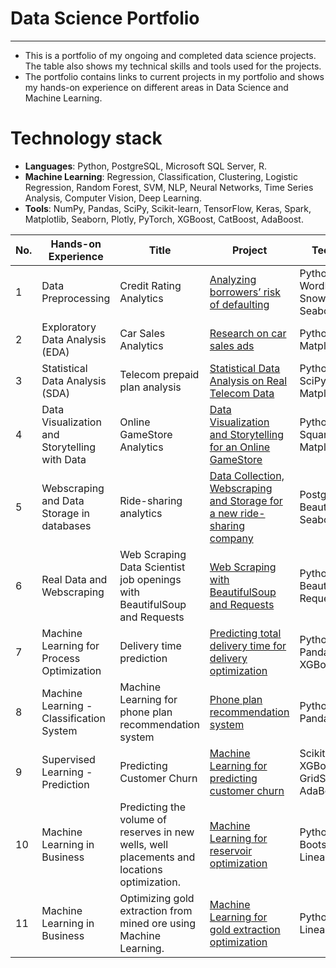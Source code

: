 # Data Science Portfolio

---

- This is a portfolio of my ongoing and completed data science projects. The table also shows my technical skills and tools used for the projects.
- The portfolio contains links to current projects in my portfolio and shows my hands-on experience on different areas in Data Science and Machine Learning.

# Technology stack
- **Languages**: Python, PostgreSQL, Microsoft SQL Server, R.
- **Machine Learning**: Regression, Classification, Clustering, Logistic Regression, Random Forest, SVM, NLP, Neural Networks, Time Series Analysis, Computer Vision, Deep Learning.
- **Tools**: NumPy, Pandas, SciPy, Scikit-learn, TensorFlow, Keras, Spark, Matplotlib, Seaborn, Plotly, PyTorch, XGBoost, CatBoost, AdaBoost.

| No. |    Hands-on Experience |            Title                 |        Project       | Technical skills       |  Completed   |
|---- |   -------------------- |   ------------------------------ |     -------------   |--------------- |  ---------   |
|1    |   Data Preprocessing   |     Credit Rating Analytics          | [Analyzing borrowers’ risk of defaulting](https://github.com/chuksoo/credit_rating_analytics/blob/main/credit_rating_analytics.ipynb)           | Python, NLTK, WordNetLemmatizer, SnowballStemmer, Seaborn, Matplotlib |       &#9745; |
|2    |   Exploratory Data Analysis (EDA)   | Car Sales Analytics          | [Research on car sales ads](https://github.com/chuksoo/vehicle_price_analytics/blob/main/car_sales_EDA.ipynb)           | Python, Seaborn, Matplotlib |       &#9745; |
|3    |   Statistical Data Analysis (SDA)   | Telecom prepaid plan analysis       | [Statistical Data Analysis on Real Telecom Data](https://github.com/chuksoo/telecom_prepaid_plan_analytics/blob/main/megaline_phone_plan_SDA.ipynb)           | Python, Numpy, SciPy, Seaborn, Matplotlib |       &#9745; |
|4    |   Data Visualization and Storytelling with Data   | Online GameStore Analytics       | [Data Visualization and Storytelling for an Online GameStore](https://github.com/chuksoo/online_gamestore_analytics/blob/main/online_gamestore_analytics.ipynb)           | Python, Pandas, Squarify, Seaborn, Matplotlib |       &#9745; |
|5    |   Webscraping and Data Storage in databases  | Ride-sharing analytics       | [Data Collection, Webscraping and Storage for a new ride-sharing company](https://github.com/chuksoo/ride_sharing_analytics/blob/main/ride_sharing_SQL.ipynb)           | PostgreSQL, Python, BeautifulSoup, Seaborn, Matplotlib |       &#9744; |
|6    |   Real Data and Webscraping  | Web Scraping Data Scientist job openings with BeautifulSoup and Requests    | [Web Scraping with BeautifulSoup and Requests](https://github.com/chuksoo/bs4-web-scraper/blob/main/PyScrape.ipynb)           | Python, BeautifulSoup, Requests |       &#9745; |
|7    |   Machine Learning for Process Optimization  | Delivery time prediction   | [Predicting total delivery time for delivery optimization](https://github.com/chuksoo/dash_to_predict/blob/main/dash_predictML.ipynb)           | Python, Scikit-learn, Pandas, Seaborn, XGBoost |       &#9744; |
|8    |   Machine Learning - Classification System  | Machine Learning for phone plan recommendation system    | [Phone plan recommendation system](https://github.com/chuksoo/telecom_recommender_systemML/blob/main/telecom_recommender_systemML.ipynb)           | Python, Scikit-learn, Pandas |       &#9745; |
|9    |   Supervised Learning - Prediction  | Predicting Customer Churn   | [Machine Learning for predicting customer churn](https://github.com/chuksoo/customer_churn_predictML/blob/main/customer_churn_predictML.ipynb)           | Scikit-learn, XGBoost, GridSearchCV, AdaBoost |       &#9744; |
|10    |   Machine Learning in Business  | Predicting the volume of reserves in new wells, well placements and locations optimization.   | [Machine Learning for reservoir optimization](https://github.com/chuksoo/reservoir_optimizationML/blob/main/oil_reserves_predictML.ipynb)           | Python, Scikit-learn, Bootstrapping, LinearRegression |       &#9744; |
|11    |   Machine Learning in Business  | Optimizing gold extraction from mined ore using Machine Learning.   | [Machine Learning for gold extraction optimization](https://github.com/chuksoo/gold_extraction_optimizationML/blob/main/gold_extraction_optimizationML.ipynb)           | Python, Scikit-learn, LinearRegression |       &#9744; |
